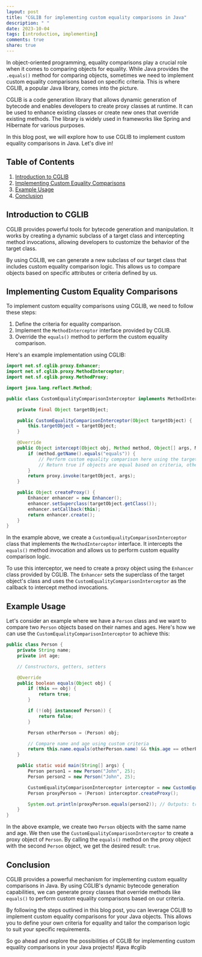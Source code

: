 ```yaml
---
layout: post
title: "CGLIB for implementing custom equality comparisons in Java"
description: " "
date: 2023-10-04
tags: [introduction, implementing]
comments: true
share: true
---
```


In object-oriented programming, equality comparisons play a crucial role when it comes to comparing objects for equality. While Java provides the `.equals()` method for comparing objects, sometimes we need to implement custom equality comparisons based on specific criteria. This is where CGLIB, a popular Java library, comes into the picture.

CGLIB is a code generation library that allows dynamic generation of bytecode and enables developers to create proxy classes at runtime. It can be used to enhance existing classes or create new ones that override existing methods. The library is widely used in frameworks like Spring and Hibernate for various purposes.

In this blog post, we will explore how to use CGLIB to implement custom equality comparisons in Java. Let's dive in!

## Table of Contents
1. [Introduction to CGLIB](#introduction-to-cglib)
2. [Implementing Custom Equality Comparisons](#implementing-custom-equality-comparisons)
3. [Example Usage](#example-usage)
4. [Conclusion](#conclusion)

## Introduction to CGLIB
CGLIB provides powerful tools for bytecode generation and manipulation. It works by creating a dynamic subclass of a target class and intercepting method invocations, allowing developers to customize the behavior of the target class.

By using CGLIB, we can generate a new subclass of our target class that includes custom equality comparison logic. This allows us to compare objects based on specific attributes or criteria defined by us.

## Implementing Custom Equality Comparisons
To implement custom equality comparisons using CGLIB, we need to follow these steps:

1. Define the criteria for equality comparison.
2. Implement the `MethodInterceptor` interface provided by CGLIB.
3. Override the `equals()` method to perform the custom equality comparison.

Here's an example implementation using CGLIB:

```java
import net.sf.cglib.proxy.Enhancer;
import net.sf.cglib.proxy.MethodInterceptor;
import net.sf.cglib.proxy.MethodProxy;

import java.lang.reflect.Method;

public class CustomEqualityComparisonInterceptor implements MethodInterceptor {

    private final Object targetObject;

    public CustomEqualityComparisonInterceptor(Object targetObject) {
        this.targetObject = targetObject;
    }

    @Override
    public Object intercept(Object obj, Method method, Object[] args, MethodProxy proxy) throws Throwable {
        if (method.getName().equals("equals")) {
            // Perform custom equality comparison here using the targetObject
            // Return true if objects are equal based on criteria, otherwise return false
        }
        return proxy.invoke(targetObject, args);
    }

    public Object createProxy() {
        Enhancer enhancer = new Enhancer();
        enhancer.setSuperclass(targetObject.getClass());
        enhancer.setCallback(this);
        return enhancer.create();
    }
}
```

In the example above, we create a `CustomEqualityComparisonInterceptor` class that implements the `MethodInterceptor` interface. It intercepts the `equals()` method invocation and allows us to perform custom equality comparison logic.

To use this interceptor, we need to create a proxy object using the `Enhancer` class provided by CGLIB. The `Enhancer` sets the superclass of the target object's class and uses the `CustomEqualityComparisonInterceptor` as the callback to intercept method invocations.

## Example Usage
Let's consider an example where we have a `Person` class and we want to compare two `Person` objects based on their names and ages. Here's how we can use the `CustomEqualityComparisonInterceptor` to achieve this:

```java
public class Person {
    private String name;
    private int age;

    // Constructors, getters, setters

    @Override
    public boolean equals(Object obj) {
        if (this == obj) {
            return true;
        }

        if (!(obj instanceof Person)) {
            return false;
        }

        Person otherPerson = (Person) obj;

        // Compare name and age using custom criteria
        return this.name.equals(otherPerson.name) && this.age == otherPerson.age;
    }

    public static void main(String[] args) {
        Person person1 = new Person("John", 25);
        Person person2 = new Person("John", 25);

        CustomEqualityComparisonInterceptor interceptor = new CustomEqualityComparisonInterceptor(person1);
        Person proxyPerson = (Person) interceptor.createProxy();

        System.out.println(proxyPerson.equals(person2)); // Outputs: true
    }
}
```

In the above example, we create two `Person` objects with the same name and age. We then use the `CustomEqualityComparisonInterceptor` to create a proxy object of `Person`. By calling the `equals()` method on the proxy object with the second `Person` object, we get the desired result: `true`.

## Conclusion
CGLIB provides a powerful mechanism for implementing custom equality comparisons in Java. By using CGLIB's dynamic bytecode generation capabilities, we can generate proxy classes that override methods like `equals()` to perform custom equality comparisons based on our criteria.

By following the steps outlined in this blog post, you can leverage CGLIB to implement custom equality comparisons for your Java objects. This allows you to define your own criteria for equality and tailor the comparison logic to suit your specific requirements.

So go ahead and explore the possibilities of CGLIB for implementing custom equality comparisons in your Java projects! #java #cglib